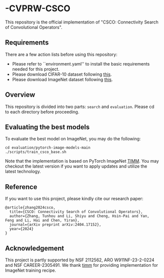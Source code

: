 # -CVPRW-CSCO
This repository is the official implementation of "CSCO: Connectivity Search of Convolutional Operators".

## Requirements
There are a few action lists before using this repository:
- Please refer to ``environment.yaml'' to install the basic requirements needed for this project. 
- Please download CIFAR-10 dataset following [this](https://www.cs.toronto.edu/~kriz/cifar.html).
- Please download ImageNet dataset following [this](https://image-net.org/challenges/LSVRC/2012/2012-downloads.php).

## Overview
This repository is divided into two parts: `search` and `evaluation`. Please cd to each directory before proceeding.


## Evaluating the best models
To evaluate the best model on ImageNet, you may do the following:
```
cd evaluation/pytorch-image-models-main
./scripts/train_csco_base.sh
```

Note that the implementation is based on PyTorch ImageNet [TIMM](https://github.com/huggingface/pytorch-image-models). You may checkout the latest version if you want to apply updates and utilize the latest technology.


## Reference
If you want to use this project, please kindly cite our research paper:
```
@article{zhang2024csco,
  title={CSCO: Connectivity Search of Convolutional Operators},
  author={Zhang, Tunhou and Li, Shiyu and Cheng, Hsin-Pai and Yan, Feng and Li, Hai and Chen, Yiran},
  journal={arXiv preprint arXiv:2404.17152},
  year={2024}
}
```

## Acknowledgement
This project is partly supported by NSF 2112562, ARO W911NF-23-2-0224 and NSF CAREER-2305491. We thank [timm](https://github.com/huggingface/pytorch-image-models) for providing implementation for ImageNet training recipe.